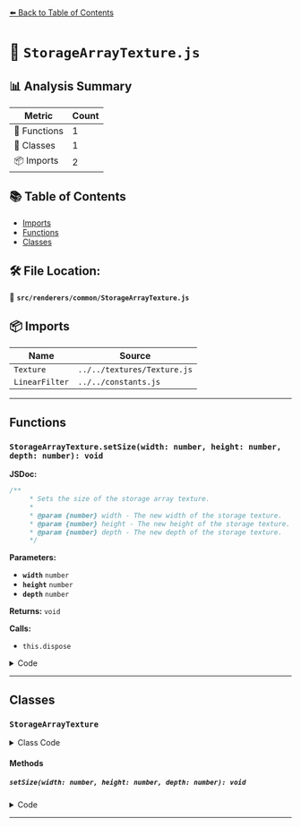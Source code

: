[⬅️ Back to Table of Contents](../../../index.md)

# 📄 `StorageArrayTexture.js`

## 📊 Analysis Summary

| Metric | Count |
|--------|-------|
| 🔧 Functions | 1 |
| 🧱 Classes | 1 |
| 📦 Imports | 2 |

## 📚 Table of Contents

- [Imports](#imports)
- [Functions](#functions)
- [Classes](#classes)

## 🛠️ File Location:
📂 **`src/renderers/common/StorageArrayTexture.js`**

## 📦 Imports

| Name | Source |
|------|--------|
| `Texture` | `../../textures/Texture.js` |
| `LinearFilter` | `../../constants.js` |


---

## Functions

### `StorageArrayTexture.setSize(width: number, height: number, depth: number): void`

**JSDoc:**
```typescript
/**
	 * Sets the size of the storage array texture.
	 *
	 * @param {number} width - The new width of the storage texture.
	 * @param {number} height - The new height of the storage texture.
	 * @param {number} depth - The new depth of the storage texture.
	 */
```

**Parameters:**

- **`width`** `number`
- **`height`** `number`
- **`depth`** `number`

**Returns:** `void`

**Calls:**

- `this.dispose`

<details><summary>Code</summary>

```typescript
setSize( width, height, depth ) {

		if ( this.image.width !== width || this.image.height !== height || this.image.depth !== depth ) {

			this.image.width = width;
			this.image.height = height;
			this.image.depth = depth;

			this.dispose();

		}

	}
```
</details>


---

## Classes

### `StorageArrayTexture`

<details><summary>Class Code</summary>

```ts
class StorageArrayTexture extends Texture {

	/**
	 * Constructs a new storage texture.
	 *
	 * @param {number} [width=1] - The storage texture's width.
	 * @param {number} [height=1] - The storage texture's height.
	 * @param {number} [depth=1] - The storage texture's depth.
	 */
	constructor( width = 1, height = 1, depth = 1 ) {

		super();

		//inherited from texture
		this.isArrayTexture = true;

		/**
		 * The image object which just represents the texture's dimension.
		 *
		 * @type {{width: number, height: number, depth: number}}
		 */
		this.image = { width, height, depth };

		/**
		 * The default `magFilter` for storage textures is `THREE.LinearFilter`.
		 *
		 * @type {number}
		 */
		this.magFilter = LinearFilter;

		/**
		 * The default `minFilter` for storage textures is `THREE.LinearFilter`.
		 *
		 * @type {number}
		 */
		this.minFilter = LinearFilter;

		/**
		 * This flag can be used for type testing.
		 *
		 * @type {boolean}
		 * @readonly
		 * @default true
		 */
		this.isStorageTexture = true;

	}

	/**
	 * Sets the size of the storage array texture.
	 *
	 * @param {number} width - The new width of the storage texture.
	 * @param {number} height - The new height of the storage texture.
	 * @param {number} depth - The new depth of the storage texture.
	 */
	setSize( width, height, depth ) {

		if ( this.image.width !== width || this.image.height !== height || this.image.depth !== depth ) {

			this.image.width = width;
			this.image.height = height;
			this.image.depth = depth;

			this.dispose();

		}

	}

}
```
</details>

#### Methods

##### `setSize(width: number, height: number, depth: number): void`

<details><summary>Code</summary>

```ts
setSize( width, height, depth ) {

		if ( this.image.width !== width || this.image.height !== height || this.image.depth !== depth ) {

			this.image.width = width;
			this.image.height = height;
			this.image.depth = depth;

			this.dispose();

		}

	}
```
</details>


---